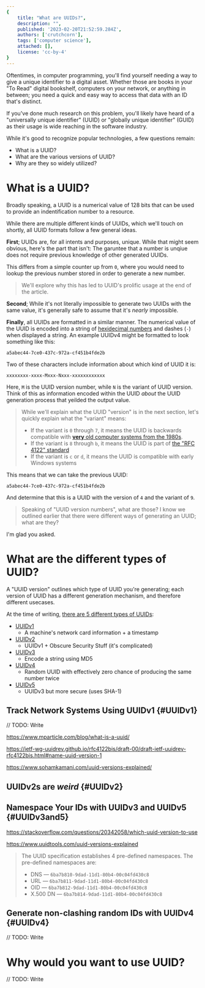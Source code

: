 ```yaml
---
{
    title: "What are UUIDs?",
    description: "",
    published: '2023-02-20T21:52:59.284Z',
    authors: ['crutchcorn'],
    tags: ['computer science'],
    attached: [],
    license: 'cc-by-4'
}
---
```


Oftentimes, in computer programming, you'll find yourself needing a way to give a unique identifier to a digital asset. Whether those are books in your "To Read" digital bookshelf, computers on your network, or anything in between; you need a quick and easy way to access that data with an ID that's distinct.

If you've done much research on this problem, you'll likely have heard of a "universally unique identifier" (UUID) or "globally unique identifier" (GUID) as their usage is wide reaching in the software industry.

While it's good to recognize popular technologies, a few questions remain:

- What is a UUID?
- What are the various versions of UUID?
- Why are they so widely utilized?

# What is a UUID?

Broadly speaking, a UUID is a numerical value of 128 bits that can be used to provide an indentification number to a resource. 

While there are multiple different kinds of UUIDs, which we'll touch on shortly, all UUID formats follow a few general ideas.

**First**; UUIDs are, for all intents and purposes, unique. While that might seem obvious, here's the part that isn't: The garuntee that a number is unqiue does not require previous knowledge of other generated UUIDs.

This differs from a simple counter up from `0`, where you would need to lookup the previous number stored in order to generate a new number. 

> We'll explore why this has led to UUID's prolific usage at the end of the article.

**Second**; While it's not literally impossible to generate two UUIDs with the same value, it's generally safe to assume that it's _nearly_ impossible.

**Finally**, all UUIDs are formatted in a similar manner. The numerical value of the UUID is encoded into a string of [hexidecimal numbers](/posts/non-decimal-numbers-in-tech) and dashes (`-`) when displayed a string. An example UUIDv4 might be formatted to look something like this:

```
a5abec44-7ce0-437c-972a-cf451b4fde2b
```

Two of these characters include information about which kind of UUID it is:

```
xxxxxxxx-xxxx-Mxxx-Nxxx-xxxxxxxxxxxx
```

Here, `M` is the UUID version number, while `N` is the variant of UUID version. Think of this as information encoded within the UUID _about_ the UUID generation process that yeilded the output value. 

> While we'll explain what the UUID "version" is in the next section, let's quickly explain what the "variant" means:
>
> - If the variant is `0` through `7`, it means the UUID is backwards compatible with [**very** old computer systems from the 1980s](https://en.wikipedia.org/wiki/Apollo_Computer).
> - If the variant is `8` through `b`, it means the UUID is part of [the "RFC 4122" standard](https://www.ietf.org/rfc/rfc4122.txt)
> - If the variant is `c` or `d`, it means the UUID is compatible with early Windows systems

This means that we can take the previous UUID:

```
a5abec44-7ce0-437c-972a-cf451b4fde2b
```

And determine that this is a UUID with the version of `4` and the variant of `9`.

> Speaking of "UUID version numbers", what are those? I know we outlined earlier that there were different ways of generating an UUID; what are they?

I'm glad you asked.

# What are the different types of UUID?

A "UUID version" outlines which type of UUID you're generating; each version of UUID has a different generation mechanism, and therefore different usecases.

At the time of writing, [there are 5 different types of UUIDs](https://ietf-wg-uuidrev.github.io/rfc4122bis/draft-00/draft-ietf-uuidrev-rfc4122bis.html):

- [UUIDv1](#UUIDv1)
  - A machine's network card information + a timestamp
- [UUIDv2](#UUIDv2)
  - UUIDv1 + Obscure Security Stuff (it's complicated)
- [UUIDv3](#UUIDv3and5)
  - Encode a string using MD5
- [UUIDv4](#UUIDv4)
  - Random UUID with effectively zero chance of producing the same number twice
- [UUIDv5](#UUIDv3and5)
  - UUIDv3 but more secure (uses SHA-1)

## Track Network Systems Using UUIDv1 {#UUIDv1}

// TODO: Write



https://www.mparticle.com/blog/what-is-a-uuid/

https://ietf-wg-uuidrev.github.io/rfc4122bis/draft-00/draft-ietf-uuidrev-rfc4122bis.html#name-uuid-version-1

https://www.sohamkamani.com/uuid-versions-explained/



## UUIDv2s are _weird_ {#UUIDv2}



## Namespace Your IDs with UUIDv3 and UUIDv5 {#UUIDv3and5}

https://stackoverflow.com/questions/20342058/which-uuid-version-to-use

https://www.uuidtools.com/uuid-versions-explained

> The UUID specification establishes 4 pre-defined namespaces. The pre-defined namespaces are:
>
> - DNS — `6ba7b810-9dad-11d1-80b4-00c04fd430c8`
> - URL — `6ba7b811-9dad-11d1-80b4-00c04fd430c8`
> - OID — `6ba7b812-9dad-11d1-80b4-00c04fd430c8`
> - X.500 DN — `6ba7b814-9dad-11d1-80b4-00c04fd430c8`

## Generate non-clashing random IDs with UUIDv4 {#UUIDv4}

// TODO: Write



# Why would you want to use UUID?

// TODO: Write
